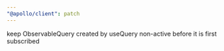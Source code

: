 ```yaml
---
"@apollo/client": patch
---
```


keep ObservableQuery created by useQuery non-active before it is first subscribed
